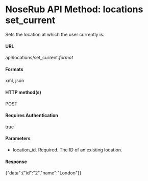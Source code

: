 # NoseRub API Method: locations set\_current #

Sets the location at which the user currently is.

#### URL ####
api/locations/set\_current._format_

#### Formats ####
xml, json

#### HTTP method(s) ####
POST

#### Requires Authentication ####
true

#### Parameters ####
  * location\_id. Required. The ID of an existing location.

#### Response ####
{"data":{"id":"2","name":"London"}}